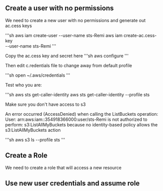 ## Create a user with no permissions


We need to create a new user with no permissions and generate out ac.cess keys

'''sh
aws iam create-user  --user-name sts-Remi
aws iam create-ac.cess-key \
    --user-name sts-Remi
'''

Copy the ac.cess key and secret here
'''sh
aws configure
'''

Then edit c.redentials file to change away from default profile



'''sh
open ~/.aws/credentials
'''

Test who you are:

'''sh
 aws sts get-caller-identity
 aws sts get-caller-identity --profile sts

Make sure you don't have access to s3

An error occurred (AccessDenied) when calling the ListBuckets operation: User: arn:aws:iam::354918366000:user/sts-Remi is not authorized to perform: s3:ListAllMyBuckets because no identity-based policy allows the s3:ListAllMyBuckets action


 '''sh
 aws s3 ls --profile sts
 '''


## Create a Role

We need to create a role that will access a new resource

## Use new user credentials and assume role
